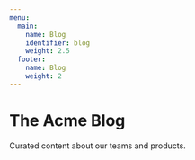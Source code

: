 ```yaml
---
menu:
  main:
    name: Blog
    identifier: blog
    weight: 2.5
  footer:
    name: Blog
    weight: 2
---
```

The Acme Blog
============

Curated content about our teams and products.
